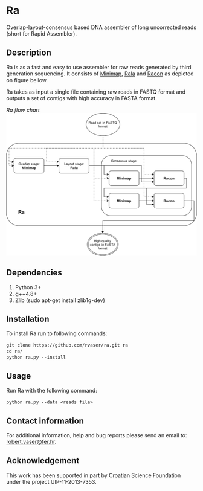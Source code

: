 # Ra

Overlap-layout-consensus based DNA assembler of long uncorrected reads (short for Rapid Assembler).

## Description

Ra is as a fast and easy to use assembler for raw reads generated by third generation sequencing. It consists of [Minimap](https://github.com/lh3/minimap), [Rala](https://github.com/rvaser/rala) and [Racon](https://github.com/isovic/racon) as depicted on figure bellow.

Ra takes as input a single file containing raw reads in FASTQ format and outputs a set of contigs with high accuracy in FASTA format.

*Ra flow chart*
![](misc/ra_components.png)

## Dependencies
1. Python 3+
2. g++4.8+
3. Zlib (sudo apt-get install zlib1g-dev)

## Installation
To install Ra run to following commands:

    git clone https://github.com/rvaser/ra.git ra
    cd ra/
    python ra.py --install

## Usage

Run Ra with the following command:

    python ra.py --data <reads file>

## Contact information

For additional information, help and bug reports please send an email to: robert.vaser@fer.hr.

## Acknowledgement

This work has been supported in part by Croatian Science Foundation under the project UIP-11-2013-7353.
